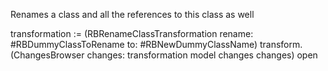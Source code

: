 Renames a class and all the references to this class as well

transformation := (RBRenameClassTransformation
				rename: #RBDummyClassToRename
				to: #RBNewDummyClassName)
				transform.
(ChangesBrowser changes: transformation model changes changes) open